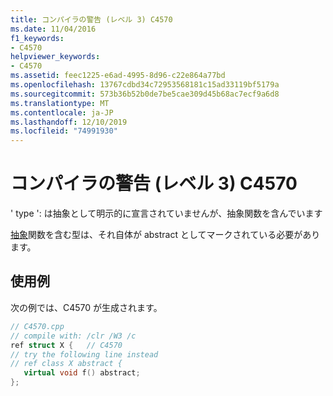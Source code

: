 ```yaml
---
title: コンパイラの警告 (レベル 3) C4570
ms.date: 11/04/2016
f1_keywords:
- C4570
helpviewer_keywords:
- C4570
ms.assetid: feec1225-e6ad-4995-8d96-c22e864a77bd
ms.openlocfilehash: 13767cdbd34c72953568181c15ad33119bf5179a
ms.sourcegitcommit: 573b36b52b0de7be5cae309d45b68ac7ecf9a6d8
ms.translationtype: MT
ms.contentlocale: ja-JP
ms.lasthandoff: 12/10/2019
ms.locfileid: "74991930"
---
```

# <a name="compiler-warning-level-3-c4570"></a>コンパイラの警告 (レベル 3) C4570

' type ': は抽象として明示的に宣言されていませんが、抽象関数を含んでいます

[抽象](../../extensions/abstract-cpp-component-extensions.md)関数を含む型は、それ自体が abstract としてマークされている必要があります。

## <a name="example"></a>使用例

次の例では、C4570 が生成されます。

```cpp
// C4570.cpp
// compile with: /clr /W3 /c
ref struct X {   // C4570
// try the following line instead
// ref class X abstract {
   virtual void f() abstract;
};
```
